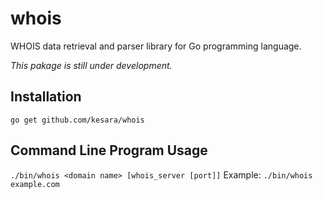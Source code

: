 # whois
WHOIS data retrieval and parser library for Go programming language.

*This pakage is still under development.*

## Installation
`go get github.com/kesara/whois`

## Command Line Program Usage
`./bin/whois <domain name> [whois_server [port]]`
Example:
`./bin/whois example.com`
